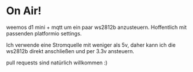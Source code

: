 # On Air!

weemos d1 mini + mqtt um ein paar ws2812b anzusteuern. 
Hoffentlich mit passenden platformio settings.

Ich verwende eine Stromquelle mit weniger als 5v, daher kann ich die ws2812b direkt anschließen und per 3.3v ansteuern.

pull requests sind natürlich willkommen :)
